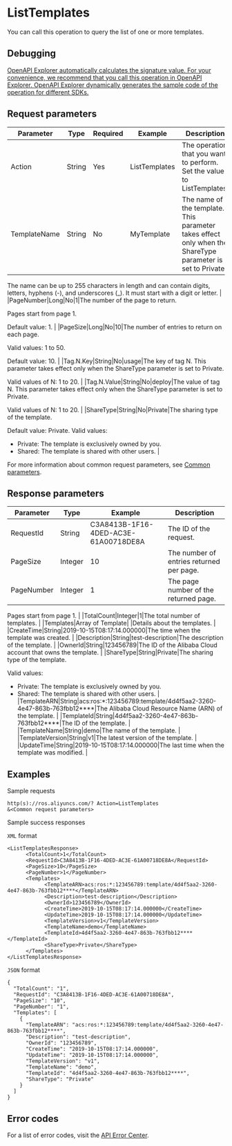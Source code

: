 # ListTemplates

You can call this operation to query the list of one or more templates.

## Debugging

[OpenAPI Explorer automatically calculates the signature value. For your convenience, we recommend that you call this operation in OpenAPI Explorer. OpenAPI Explorer dynamically generates the sample code of the operation for different SDKs.](https://api.aliyun.com/#product=ROS&api=ListTemplates&type=RPC&version=2019-09-10)

## Request parameters

|Parameter|Type|Required|Example|Description|
|---------|----|--------|-------|-----------|
|Action|String|Yes|ListTemplates|The operation that you want to perform. Set the value to ListTemplates. |
|TemplateName|String|No|MyTemplate|The name of the template. This parameter takes effect only when the ShareType parameter is set to Private.

 The name can be up to 255 characters in length and can contain digits, letters, hyphens \(-\), and underscores \(\_\). It must start with a digit or letter. |
|PageNumber|Long|No|1|The number of the page to return.

 Pages start from page 1.

 Default value: 1. |
|PageSize|Long|No|10|The number of entries to return on each page.

 Valid values: 1 to 50.

 Default value: 10. |
|Tag.N.Key|String|No|usage|The key of tag N. This parameter takes effect only when the ShareType parameter is set to Private.

 Valid values of N: 1 to 20. |
|Tag.N.Value|String|No|deploy|The value of tag N. This parameter takes effect only when the ShareType parameter is set to Private.

 Valid values of N: 1 to 20. |
|ShareType|String|No|Private|The sharing type of the template.

 Default value: Private. Valid values:

 -   Private: The template is exclusively owned by you.
-   Shared: The template is shared with other users. |

For more information about common request parameters, see [Common parameters](~~131957~~).

## Response parameters

|Parameter|Type|Example|Description|
|---------|----|-------|-----------|
|RequestId|String|C3A8413B-1F16-4DED-AC3E-61A00718DE8A|The ID of the request. |
|PageSize|Integer|10|The number of entries returned per page. |
|PageNumber|Integer|1|The page number of the returned page.

 Pages start from page 1. |
|TotalCount|Integer|1|The total number of templates. |
|Templates|Array of Template| |Details about the templates. |
|CreateTime|String|2019-10-15T08:17:14.000000|The time when the template was created. |
|Description|String|test-description|The description of the template. |
|OwnerId|String|123456789|The ID of the Alibaba Cloud account that owns the template. |
|ShareType|String|Private|The sharing type of the template.

 Valid values:

 -   Private: The template is exclusively owned by you.
-   Shared: The template is shared with other users. |
|TemplateARN|String|acs:ros:\*:123456789:template/4d4f5aa2-3260-4e47-863b-763fbb12\*\*\*\*|The Alibaba Cloud Resource Name \(ARN\) of the template. |
|TemplateId|String|4d4f5aa2-3260-4e47-863b-763fbb12\*\*\*\*|The ID of the template. |
|TemplateName|String|demo|The name of the template. |
|TemplateVersion|String|v1|The latest version of the template. |
|UpdateTime|String|2019-10-15T08:17:14.000000|The last time when the template was modified. |

## Examples

Sample requests

```
http(s)://ros.aliyuncs.com/? Action=ListTemplates
&<Common request parameters>
```

Sample success responses

`XML` format

```
<ListTemplatesResponse>
      <TotalCount>1</TotalCount>
      <RequestId>C3A8413B-1F16-4DED-AC3E-61A00718DE8A</RequestId>
      <PageSize>10</PageSize>
      <PageNumber>1</PageNumber>
      <Templates>
            <TemplateARN>acs:ros:*:123456789:template/4d4f5aa2-3260-4e47-863b-763fbb12****</TemplateARN>
            <Description>test-description</Description>
            <OwnerId>123456789</OwnerId>
            <CreateTime>2019-10-15T08:17:14.000000</CreateTime>
            <UpdateTime>2019-10-15T08:17:14.000000</UpdateTime>
            <TemplateVersion>v1</TemplateVersion>
            <TemplateName>demo</TemplateName>
            <TemplateId>4d4f5aa2-3260-4e47-863b-763fbb12****</TemplateId>
            <ShareType>Private</ShareType>
      </Templates>
</ListTemplatesResponse>
```

`JSON` format

```
{
  "TotalCount": "1",
  "RequestId": "C3A8413B-1F16-4DED-AC3E-61A00718DE8A",
  "PageSize": "10",
  "PageNumber": "1",
  "Templates": [
    {
      "TemplateARN": "acs:ros:*:123456789:template/4d4f5aa2-3260-4e47-863b-763fbb12****",
      "Description": "test-description",
      "OwnerId": "123456789",
      "CreateTime": "2019-10-15T08:17:14.000000",
      "UpdateTime": "2019-10-15T08:17:14.000000",
      "TemplateVersion": "v1",
      "TemplateName": "demo",
      "TemplateId": "4d4f5aa2-3260-4e47-863b-763fbb12****",
      "ShareType": "Private"
    }
  ]
}
```

## Error codes

For a list of error codes, visit the [API Error Center](https://error-center.alibabacloud.com/status/product/ROS).

